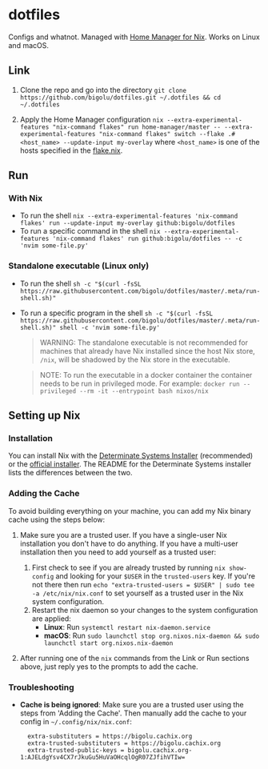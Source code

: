 # dotfiles

Configs and whatnot. Managed with [Home Manager for Nix](https://github.com/nix-community/home-manager). Works on Linux and macOS.

## Link

1. Clone the repo and go into the directory `git clone https://github.com/bigolu/dotfiles.git ~/.dotfiles && cd ~/.dotfiles`

2. Apply the Home Manager configuration `nix --extra-experimental-features "nix-command flakes" run home-manager/master -- --extra-experimental-features "nix-command flakes" switch --flake .#<host_name> --update-input my-overlay` where `<host_name>` is one of the hosts specified in the [flake.nix](https://github.com/bigolu/dotfiles/blob/master/flake.nix).

## Run

### With Nix

- To run the shell `nix --extra-experimental-features 'nix-command flakes' run --update-input my-overlay github:bigolu/dotfiles`
- To run a specific command in the shell `nix --extra-experimental-features 'nix-command flakes' run github:bigolu/dotfiles -- -c 'nvim some-file.py'`

### Standalone executable (Linux only)

- To run the shell `sh -c "$(curl -fsSL https://raw.githubusercontent.com/bigolu/dotfiles/master/.meta/run-shell.sh)"`
- To run a specific program in the shell `sh -c "$(curl -fsSL https://raw.githubusercontent.com/bigolu/dotfiles/master/.meta/run-shell.sh)" shell -c 'nvim some-file.py'`

  > WARNING: The standalone executable is not recommended for machines that already have Nix installed since the host Nix store, `/nix`, will be shadowed by the Nix store in the executable.

  > NOTE: To run the executable in a docker container the container needs to be run in privileged mode. For example: `docker run --privileged --rm -it --entrypoint bash nixos/nix`

## Setting up Nix

### Installation

You can install Nix with the [Determinate Systems Installer](https://github.com/DeterminateSystems/nix-installer) (recommended) or the [official installer](https://nixos.org/download.html). The README for the Determinate Systems installer lists the differences between the two.

### Adding the Cache

To avoid building everything on your machine, you can add my Nix binary cache using the steps below:

1. Make sure you are a trusted user. If you have a single-user Nix installation you don't have to do anything. If you have a multi-user installation then you need to add yourself as a trusted user:

   1. First check to see if you are already trusted by running `nix show-config` and looking for your `$USER` in the `trusted-users` key. If you're not there then run `echo "extra-trusted-users = $USER" | sudo tee -a /etc/nix/nix.conf` to set yourself as a trusted user in the Nix system configuration.
   2. Restart the nix daemon so your changes to the system configuration are applied:
      - **Linux**: Run `systemctl restart nix-daemon.service`
      - **macOS**: Run `sudo launchctl stop org.nixos.nix-daemon && sudo launchctl start org.nixos.nix-daemon`

2. After running one of the `nix` commands from the Link or Run sections above, just reply yes to the prompts to add the cache.

### Troubleshooting

- **Cache is being ignored**: Make sure you are a trusted user using the steps from 'Adding the Cache'. Then manually add the cache to your config in `~/.config/nix/nix.conf`:

        extra-substituters = https://bigolu.cachix.org
        extra-trusted-substituters = https://bigolu.cachix.org
        extra-trusted-public-keys = bigolu.cachix.org-1:AJELdgYsv4CX7rJkuGu5HuVaOHcqlOgR07ZJfihVTIw=
